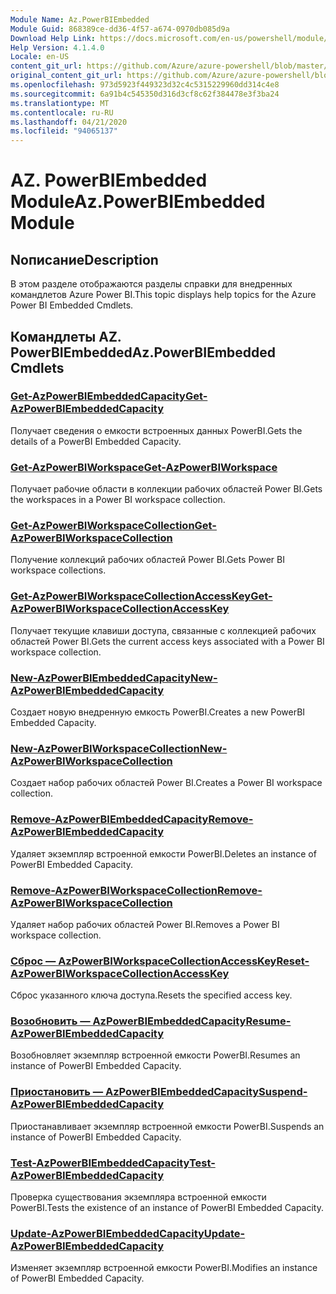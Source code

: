 ```yaml
---
Module Name: Az.PowerBIEmbedded
Module Guid: 868389ce-dd36-4f57-a674-0970db085d9a
Download Help Link: https://docs.microsoft.com/en-us/powershell/module/az.powerbiembedded
Help Version: 4.1.4.0
Locale: en-US
content_git_url: https://github.com/Azure/azure-powershell/blob/master/src/PowerBIEmbedded/PowerBIEmbedded/help/Az.PowerBIEmbedded.md
original_content_git_url: https://github.com/Azure/azure-powershell/blob/master/src/PowerBIEmbedded/PowerBIEmbedded/help/Az.PowerBIEmbedded.md
ms.openlocfilehash: 973d5923f449323d32c4c5315229960dd314c4e8
ms.sourcegitcommit: 6a91b4c545350d316d3cf8c62f384478e3f3ba24
ms.translationtype: MT
ms.contentlocale: ru-RU
ms.lasthandoff: 04/21/2020
ms.locfileid: "94065137"
---
```

# <span data-ttu-id="f94dd-101">AZ. PowerBIEmbedded Module</span><span class="sxs-lookup"><span data-stu-id="f94dd-101">Az.PowerBIEmbedded Module</span></span>
## <span data-ttu-id="f94dd-102">Nописание</span><span class="sxs-lookup"><span data-stu-id="f94dd-102">Description</span></span>
<span data-ttu-id="f94dd-103">В этом разделе отображаются разделы справки для внедренных командлетов Azure Power BI.</span><span class="sxs-lookup"><span data-stu-id="f94dd-103">This topic displays help topics for the Azure Power BI Embedded Cmdlets.</span></span>

## <span data-ttu-id="f94dd-104">Командлеты AZ. PowerBIEmbedded</span><span class="sxs-lookup"><span data-stu-id="f94dd-104">Az.PowerBIEmbedded Cmdlets</span></span>
### [<span data-ttu-id="f94dd-105">Get-AzPowerBIEmbeddedCapacity</span><span class="sxs-lookup"><span data-stu-id="f94dd-105">Get-AzPowerBIEmbeddedCapacity</span></span>](Get-AzPowerBIEmbeddedCapacity.md)
<span data-ttu-id="f94dd-106">Получает сведения о емкости встроенных данных PowerBI.</span><span class="sxs-lookup"><span data-stu-id="f94dd-106">Gets the details of a PowerBI Embedded Capacity.</span></span>

### [<span data-ttu-id="f94dd-107">Get-AzPowerBIWorkspace</span><span class="sxs-lookup"><span data-stu-id="f94dd-107">Get-AzPowerBIWorkspace</span></span>](Get-AzPowerBIWorkspace.md)
<span data-ttu-id="f94dd-108">Получает рабочие области в коллекции рабочих областей Power BI.</span><span class="sxs-lookup"><span data-stu-id="f94dd-108">Gets the workspaces in a Power BI workspace collection.</span></span>

### [<span data-ttu-id="f94dd-109">Get-AzPowerBIWorkspaceCollection</span><span class="sxs-lookup"><span data-stu-id="f94dd-109">Get-AzPowerBIWorkspaceCollection</span></span>](Get-AzPowerBIWorkspaceCollection.md)
<span data-ttu-id="f94dd-110">Получение коллекций рабочих областей Power BI.</span><span class="sxs-lookup"><span data-stu-id="f94dd-110">Gets Power BI workspace collections.</span></span>

### [<span data-ttu-id="f94dd-111">Get-AzPowerBIWorkspaceCollectionAccessKey</span><span class="sxs-lookup"><span data-stu-id="f94dd-111">Get-AzPowerBIWorkspaceCollectionAccessKey</span></span>](Get-AzPowerBIWorkspaceCollectionAccessKey.md)
<span data-ttu-id="f94dd-112">Получает текущие клавиши доступа, связанные с коллекцией рабочих областей Power BI.</span><span class="sxs-lookup"><span data-stu-id="f94dd-112">Gets the current access keys associated with a Power BI workspace collection.</span></span>

### [<span data-ttu-id="f94dd-113">New-AzPowerBIEmbeddedCapacity</span><span class="sxs-lookup"><span data-stu-id="f94dd-113">New-AzPowerBIEmbeddedCapacity</span></span>](New-AzPowerBIEmbeddedCapacity.md)
<span data-ttu-id="f94dd-114">Создает новую внедренную емкость PowerBI.</span><span class="sxs-lookup"><span data-stu-id="f94dd-114">Creates a new PowerBI Embedded Capacity.</span></span>

### [<span data-ttu-id="f94dd-115">New-AzPowerBIWorkspaceCollection</span><span class="sxs-lookup"><span data-stu-id="f94dd-115">New-AzPowerBIWorkspaceCollection</span></span>](New-AzPowerBIWorkspaceCollection.md)
<span data-ttu-id="f94dd-116">Создает набор рабочих областей Power BI.</span><span class="sxs-lookup"><span data-stu-id="f94dd-116">Creates a Power BI workspace collection.</span></span>

### [<span data-ttu-id="f94dd-117">Remove-AzPowerBIEmbeddedCapacity</span><span class="sxs-lookup"><span data-stu-id="f94dd-117">Remove-AzPowerBIEmbeddedCapacity</span></span>](Remove-AzPowerBIEmbeddedCapacity.md)
<span data-ttu-id="f94dd-118">Удаляет экземпляр встроенной емкости PowerBI.</span><span class="sxs-lookup"><span data-stu-id="f94dd-118">Deletes an instance of PowerBI Embedded Capacity.</span></span>

### [<span data-ttu-id="f94dd-119">Remove-AzPowerBIWorkspaceCollection</span><span class="sxs-lookup"><span data-stu-id="f94dd-119">Remove-AzPowerBIWorkspaceCollection</span></span>](Remove-AzPowerBIWorkspaceCollection.md)
<span data-ttu-id="f94dd-120">Удаляет набор рабочих областей Power BI.</span><span class="sxs-lookup"><span data-stu-id="f94dd-120">Removes a Power BI workspace collection.</span></span>

### [<span data-ttu-id="f94dd-121">Сброс — AzPowerBIWorkspaceCollectionAccessKey</span><span class="sxs-lookup"><span data-stu-id="f94dd-121">Reset-AzPowerBIWorkspaceCollectionAccessKey</span></span>](Reset-AzPowerBIWorkspaceCollectionAccessKey.md)
<span data-ttu-id="f94dd-122">Сброс указанного ключа доступа.</span><span class="sxs-lookup"><span data-stu-id="f94dd-122">Resets the specified access key.</span></span>

### [<span data-ttu-id="f94dd-123">Возобновить — AzPowerBIEmbeddedCapacity</span><span class="sxs-lookup"><span data-stu-id="f94dd-123">Resume-AzPowerBIEmbeddedCapacity</span></span>](Resume-AzPowerBIEmbeddedCapacity.md)
<span data-ttu-id="f94dd-124">Возобновляет экземпляр встроенной емкости PowerBI.</span><span class="sxs-lookup"><span data-stu-id="f94dd-124">Resumes an instance of PowerBI Embedded Capacity.</span></span>

### [<span data-ttu-id="f94dd-125">Приостановить — AzPowerBIEmbeddedCapacity</span><span class="sxs-lookup"><span data-stu-id="f94dd-125">Suspend-AzPowerBIEmbeddedCapacity</span></span>](Suspend-AzPowerBIEmbeddedCapacity.md)
<span data-ttu-id="f94dd-126">Приостанавливает экземпляр встроенной емкости PowerBI.</span><span class="sxs-lookup"><span data-stu-id="f94dd-126">Suspends an instance of PowerBI Embedded Capacity.</span></span>

### [<span data-ttu-id="f94dd-127">Test-AzPowerBIEmbeddedCapacity</span><span class="sxs-lookup"><span data-stu-id="f94dd-127">Test-AzPowerBIEmbeddedCapacity</span></span>](Test-AzPowerBIEmbeddedCapacity.md)
<span data-ttu-id="f94dd-128">Проверка существования экземпляра встроенной емкости PowerBI.</span><span class="sxs-lookup"><span data-stu-id="f94dd-128">Tests the existence of an instance of PowerBI Embedded Capacity.</span></span>

### [<span data-ttu-id="f94dd-129">Update-AzPowerBIEmbeddedCapacity</span><span class="sxs-lookup"><span data-stu-id="f94dd-129">Update-AzPowerBIEmbeddedCapacity</span></span>](Update-AzPowerBIEmbeddedCapacity.md)
<span data-ttu-id="f94dd-130">Изменяет экземпляр встроенной емкости PowerBI.</span><span class="sxs-lookup"><span data-stu-id="f94dd-130">Modifies  an instance of PowerBI Embedded Capacity.</span></span>

